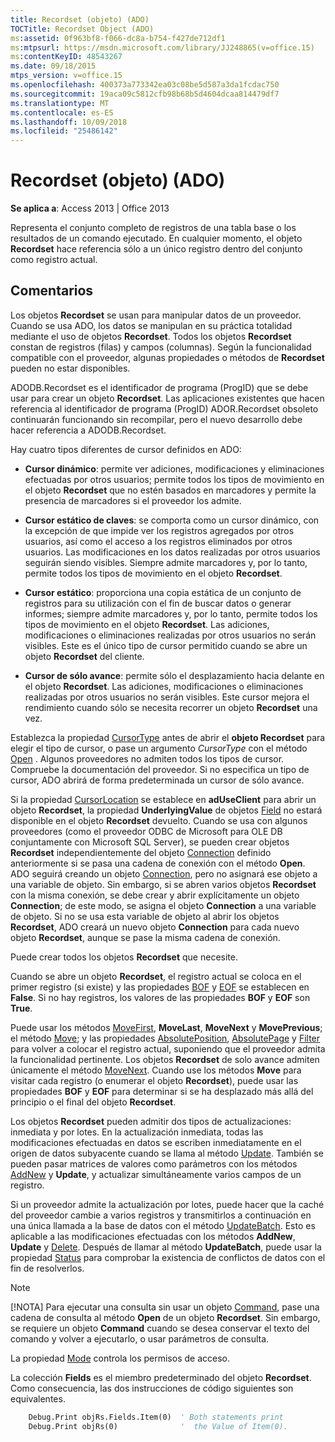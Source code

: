 ```yaml
---
title: Recordset (objeto) (ADO)
TOCTitle: Recordset Object (ADO)
ms:assetid: 0f963bf8-f066-dc8a-b754-f427de712df1
ms:mtpsurl: https://msdn.microsoft.com/library/JJ248865(v=office.15)
ms:contentKeyID: 48543267
ms.date: 09/18/2015
mtps_version: v=office.15
ms.openlocfilehash: 400373a773342ea03c08be5d587a3da1fcdac750
ms.sourcegitcommit: 19aca09c5812cfb98b68b5d4604dcaa814479df7
ms.translationtype: MT
ms.contentlocale: es-ES
ms.lasthandoff: 10/09/2018
ms.locfileid: "25486142"
---
```

# <a name="recordset-object-ado"></a>Recordset (objeto) (ADO)

**Se aplica a**: Access 2013 | Office 2013

Representa el conjunto completo de registros de una tabla base o los resultados de un comando ejecutado. En cualquier momento, el objeto **Recordset** hace referencia sólo a un único registro dentro del conjunto como registro actual.

## <a name="remarks"></a>Comentarios

Los objetos **Recordset** se usan para manipular datos de un proveedor. Cuando se usa ADO, los datos se manipulan en su práctica totalidad mediante el uso de objetos **Recordset**. Todos los objetos **Recordset** constan de registros (filas) y campos (columnas). Según la funcionalidad compatible con el proveedor, algunas propiedades o métodos de **Recordset** pueden no estar disponibles.

ADODB.Recordset es el identificador de programa (ProgID) que se debe usar para crear un objeto **Recordset**. Las aplicaciones existentes que hacen referencia al identificador de programa (ProgID) ADOR.Recordset obsoleto continuarán funcionando sin recompilar, pero el nuevo desarrollo debe hacer referencia a ADODB.Recordset.

Hay cuatro tipos diferentes de cursor definidos en ADO:

  - **Cursor dinámico**: permite ver adiciones, modificaciones y eliminaciones efectuadas por otros usuarios; permite todos los tipos de movimiento en el objeto **Recordset** que no estén basados en marcadores y permite la presencia de marcadores si el proveedor los admite.

  - **Cursor estático de claves**: se comporta como un cursor dinámico, con la excepción de que impide ver los registros agregados por otros usuarios, así como el acceso a los registros eliminados por otros usuarios. Las modificaciones en los datos realizadas por otros usuarios seguirán siendo visibles. Siempre admite marcadores y, por lo tanto, permite todos los tipos de movimiento en el objeto **Recordset**.

  - **Cursor estático**: proporciona una copia estática de un conjunto de registros para su utilización con el fin de buscar datos o generar informes; siempre admite marcadores y, por lo tanto, permite todos los tipos de movimiento en el objeto **Recordset**. Las adiciones, modificaciones o eliminaciones realizadas por otros usuarios no serán visibles. Este es el único tipo de cursor permitido cuando se abre un objeto **Recordset** del cliente.

  - **Cursor de sólo avance**: permite sólo el desplazamiento hacia delante en el objeto **Recordset**. Las adiciones, modificaciones o eliminaciones realizadas por otros usuarios no serán visibles. Este cursor mejora el rendimiento cuando sólo se necesita recorrer un objeto **Recordset** una vez.

Establezca la propiedad [CursorType](cursortype-property-ado.md) antes de abrir el **objeto Recordset** para elegir el tipo de cursor, o pase un argumento *CursorType* con el método [Open](open-method-ado-recordset.md) . Algunos proveedores no admiten todos los tipos de cursor. Compruebe la documentación del proveedor. Si no especifica un tipo de cursor, ADO abrirá de forma predeterminada un cursor de sólo avance.

Si la propiedad [CursorLocation](cursorlocation-property-ado.md) se establece en **adUseClient** para abrir un objeto **Recordset**, la propiedad **UnderlyingValue** de objetos [Field](field-object-ado.md) no estará disponible en el objeto **Recordset** devuelto. Cuando se usa con algunos proveedores (como el proveedor ODBC de Microsoft para OLE DB conjuntamente con Microsoft SQL Server), se pueden crear objetos **Recordset** independientemente del objeto [Connection](connection-object-ado.md) definido anteriormente si se pasa una cadena de conexión con el método **Open**. ADO seguirá creando un objeto [Connection](connection-object-ado.md), pero no asignará ese objeto a una variable de objeto. Sin embargo, si se abren varios objetos **Recordset** con la misma conexión, se debe crear y abrir explícitamente un objeto **Connection**; de este modo, se asigna el objeto **Connection** a una variable de objeto. Si no se usa esta variable de objeto al abrir los objetos **Recordset**, ADO creará un nuevo objeto **Connection** para cada nuevo objeto **Recordset**, aunque se pase la misma cadena de conexión.

Puede crear todos los objetos **Recordset** que necesite.

Cuando se abre un objeto **Recordset**, el registro actual se coloca en el primer registro (si existe) y las propiedades [BOF](bof-eof-properties-ado.md) y [EOF](bof-eof-properties-ado.md) se establecen en **False**. Si no hay registros, los valores de las propiedades **BOF** y **EOF** son **True**.

Puede usar los métodos [MoveFirst](movefirst-movelast-movenext-and-moveprevious-methods-ado.md), **MoveLast**, **MoveNext** y **MovePrevious**; el método [Move](move-method-ado.md); y las propiedades [AbsolutePosition](absoluteposition-property-ado.md), [AbsolutePage](absolutepage-property-ado.md) y [Filter](filter-property-ado.md) para volver a colocar el registro actual, suponiendo que el proveedor admita la funcionalidad pertinente. Los objetos **Recordset** de solo avance admiten únicamente el método [MoveNext](movefirst-movelast-movenext-and-moveprevious-methods-ado.md). Cuando use los métodos **Move** para visitar cada registro (o enumerar el objeto **Recordset**), puede usar las propiedades **BOF** y **EOF** para determinar si se ha desplazado más allá del principio o el final del objeto **Recordset**.

Los objetos **Recordset** pueden admitir dos tipos de actualizaciones: inmediata y por lotes. En la actualización inmediata, todas las modificaciones efectuadas en datos se escriben inmediatamente en el origen de datos subyacente cuando se llama al método [Update](update-method-ado.md). También se pueden pasar matrices de valores como parámetros con los métodos [AddNew](addnew-method-ado.md) y **Update**, y actualizar simultáneamente varios campos de un registro.

Si un proveedor admite la actualización por lotes, puede hacer que la caché del proveedor cambie a varios registros y transmitirlos a continuación en una única llamada a la base de datos con el método [UpdateBatch](updatebatch-method-ado.md). Esto es aplicable a las modificaciones efectuadas con los métodos **AddNew**, **Update** y [Delete](delete-method-ado-recordset.md). Después de llamar al método **UpdateBatch**, puede usar la propiedad [Status](status-property-ado-recordset.md) para comprobar la existencia de conflictos de datos con el fin de resolverlos.

> [!NOTE]
> [!NOTA] Para ejecutar una consulta sin usar un objeto [Command](command-object-ado.md), pase una cadena de consulta al método **Open** de un objeto **Recordset**. Sin embargo, se requiere un objeto **Command** cuando se desea conservar el texto del comando y volver a ejecutarlo, o usar parámetros de consulta.

La propiedad [Mode](mode-property-ado.md) controla los permisos de acceso.

La colección **Fields** es el miembro predeterminado del objeto **Recordset**. Como consecuencia, las dos instrucciones de código siguientes son equivalentes.

```vb
    Debug.Print objRs.Fields.Item(0)  ' Both statements print 
    Debug.Print objRs(0)              '  the Value of Item(0).
```
